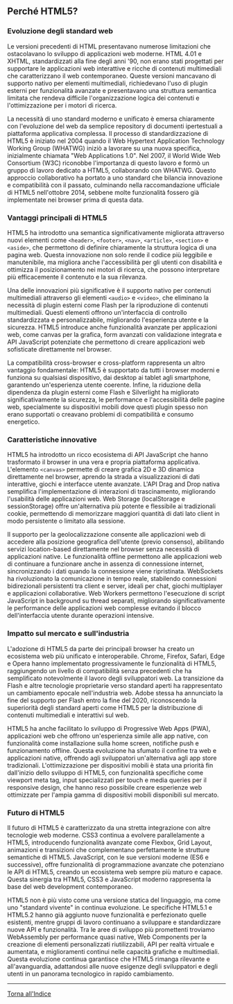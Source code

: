 ## Perché HTML5?

### Evoluzione degli standard web
Le versioni precedenti di HTML presentavano numerose limitazioni che ostacolavano lo sviluppo di applicazioni web moderne. HTML 4.01 e XHTML, standardizzati alla fine degli anni '90, non erano stati progettati per supportare le applicazioni web interattive e ricche di contenuti multimediali che caratterizzano il web contemporaneo. Queste versioni mancavano di supporto nativo per elementi multimediali, richiedevano l'uso di plugin esterni per funzionalità avanzate e presentavano una struttura semantica limitata che rendeva difficile l'organizzazione logica dei contenuti e l'ottimizzazione per i motori di ricerca.

La necessità di uno standard moderno e unificato è emersa chiaramente con l'evoluzione del web da semplice repository di documenti ipertestuali a piattaforma applicativa complessa. Il processo di standardizzazione di HTML5 è iniziato nel 2004 quando il Web Hypertext Application Technology Working Group (WHATWG) iniziò a lavorare su una nuova specifica, inizialmente chiamata "Web Applications 1.0". Nel 2007, il World Wide Web Consortium (W3C) riconobbe l'importanza di questo lavoro e formò un gruppo di lavoro dedicato a HTML5, collaborando con WHATWG. Questo approccio collaborativo ha portato a uno standard che bilancia innovazione e compatibilità con il passato, culminando nella raccomandazione ufficiale di HTML5 nell'ottobre 2014, sebbene molte funzionalità fossero già implementate nei browser prima di questa data.

### Vantaggi principali di HTML5
HTML5 ha introdotto una semantica significativamente migliorata attraverso nuovi elementi come `<header>`, `<footer>`, `<nav>`, `<article>`, `<section>` e `<aside>`, che permettono di definire chiaramente la struttura logica di una pagina web. Questa innovazione non solo rende il codice più leggibile e manutenibile, ma migliora anche l'accessibilità per gli utenti con disabilità e ottimizza il posizionamento nei motori di ricerca, che possono interpretare più efficacemente il contenuto e la sua rilevanza.

Una delle innovazioni più significative è il supporto nativo per contenuti multimediali attraverso gli elementi `<audio>` e `<video>`, che eliminano la necessità di plugin esterni come Flash per la riproduzione di contenuti multimediali. Questi elementi offrono un'interfaccia di controllo standardizzata e personalizzabile, migliorando l'esperienza utente e la sicurezza. HTML5 introduce anche funzionalità avanzate per applicazioni web, come canvas per la grafica, form avanzati con validazione integrata e API JavaScript potenziate che permettono di creare applicazioni web sofisticate direttamente nel browser.

La compatibilità cross-browser e cross-platform rappresenta un altro vantaggio fondamentale: HTML5 è supportato da tutti i browser moderni e funziona su qualsiasi dispositivo, dai desktop ai tablet agli smartphone, garantendo un'esperienza utente coerente. Infine, la riduzione della dipendenza da plugin esterni come Flash e Silverlight ha migliorato significativamente la sicurezza, le performance e l'accessibilità delle pagine web, specialmente su dispositivi mobili dove questi plugin spesso non erano supportati o creavano problemi di compatibilità e consumo energetico.

### Caratteristiche innovative
HTML5 ha introdotto un ricco ecosistema di API JavaScript che hanno trasformato il browser in una vera e propria piattaforma applicativa. L'elemento `<canvas>` permette di creare grafica 2D e 3D dinamica direttamente nel browser, aprendo la strada a visualizzazioni di dati interattive, giochi e interfacce utente avanzate. L'API Drag and Drop nativa semplifica l'implementazione di interazioni di trascinamento, migliorando l'usabilità delle applicazioni web. Web Storage (localStorage e sessionStorage) offre un'alternativa più potente e flessibile ai tradizionali cookie, permettendo di memorizzare maggiori quantità di dati lato client in modo persistente o limitato alla sessione.

Il supporto per la geolocalizzazione consente alle applicazioni web di accedere alla posizione geografica dell'utente (previo consenso), abilitando servizi location-based direttamente nel browser senza necessità di applicazioni native. Le funzionalità offline permettono alle applicazioni web di continuare a funzionare anche in assenza di connessione internet, sincronizzando i dati quando la connessione viene ripristinata. WebSockets ha rivoluzionato la comunicazione in tempo reale, stabilendo connessioni bidirezionali persistenti tra client e server, ideali per chat, giochi multiplayer e applicazioni collaborative. Web Workers permettono l'esecuzione di script JavaScript in background su thread separati, migliorando significativamente le performance delle applicazioni web complesse evitando il blocco dell'interfaccia utente durante operazioni intensive.

### Impatto sul mercato e sull'industria
L'adozione di HTML5 da parte dei principali browser ha creato un ecosistema web più unificato e interoperabile. Chrome, Firefox, Safari, Edge e Opera hanno implementato progressivamente le funzionalità di HTML5, raggiungendo un livello di compatibilità senza precedenti che ha semplificato notevolmente il lavoro degli sviluppatori web. La transizione da Flash e altre tecnologie proprietarie verso standard aperti ha rappresentato un cambiamento epocale nell'industria web. Adobe stessa ha annunciato la fine del supporto per Flash entro la fine del 2020, riconoscendo la superiorità degli standard aperti come HTML5 per la distribuzione di contenuti multimediali e interattivi sul web.

HTML5 ha anche facilitato lo sviluppo di Progressive Web Apps (PWA), applicazioni web che offrono un'esperienza simile alle app native, con funzionalità come installazione sulla home screen, notifiche push e funzionamento offline. Questa evoluzione ha sfumato il confine tra web e applicazioni native, offrendo agli sviluppatori un'alternativa agli app store tradizionali. L'ottimizzazione per dispositivi mobili è stata una priorità fin dall'inizio dello sviluppo di HTML5, con funzionalità specifiche come viewport meta tag, input specializzati per touch e media queries per il responsive design, che hanno reso possibile creare esperienze web ottimizzate per l'ampia gamma di dispositivi mobili disponibili sul mercato.

### Futuro di HTML5
Il futuro di HTML5 è caratterizzato da una stretta integrazione con altre tecnologie web moderne. CSS3 continua a evolvere parallelamente a HTML5, introducendo funzionalità avanzate come Flexbox, Grid Layout, animazioni e transizioni che complementano perfettamente le strutture semantiche di HTML5. JavaScript, con le sue versioni moderne (ES6 e successive), offre funzionalità di programmazione avanzate che potenziano le API di HTML5, creando un ecosistema web sempre più maturo e capace. Questa sinergia tra HTML5, CSS3 e JavaScript moderno rappresenta la base del web development contemporaneo.

HTML5 non è più visto come una versione statica del linguaggio, ma come uno "standard vivente" in continua evoluzione. Le specifiche HTML5.1 e HTML5.2 hanno già aggiunto nuove funzionalità e perfezionato quelle esistenti, mentre gruppi di lavoro continuano a sviluppare e standardizzare nuove API e funzionalità. Tra le aree di sviluppo più promettenti troviamo WebAssembly per performance quasi native, Web Components per la creazione di elementi personalizzati riutilizzabili, API per realtà virtuale e aumentata, e miglioramenti continui nelle capacità grafiche e multimediali. Questa evoluzione continua garantisce che HTML5 rimanga rilevante e all'avanguardia, adattandosi alle nuove esigenze degli sviluppatori e degli utenti in un panorama tecnologico in rapido cambiamento.

---
[Torna all'Indice](README.md)
